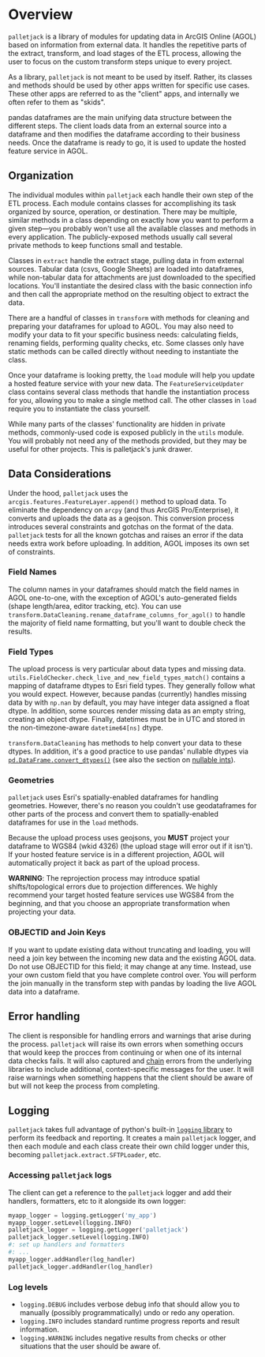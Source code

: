 # Overview

`palletjack` is a library of modules for updating data in ArcGIS Online (AGOL) based on information from external data. It handles the repetitive parts of the extract, transform, and load stages of the ETL process, allowing the user to focus on the custom transform steps unique to every project.

As a library, `palletjack` is not meant to be used by itself. Rather, its classes and methods should be used by other apps written for specific use cases. These other apps are referred to as the "client" apps, and internally we often refer to them as "skids".

pandas dataframes are the main unifying data structure between the different steps. The client loads data from an external source into a dataframe and then modifies the dataframe according to their business needs. Once the dataframe is ready to go, it is used to update the hosted feature service in AGOL.

## Organization

The individual modules within `palletjack` each handle their own step of the ETL process. Each module contains classes for accomplishing its task organized by source, operation, or destination. There may be multiple, similar methods in a class depending on exactly how you want to perform a given step—you probably won't use all the available classes and methods in every application. The publicly-exposed methods usually call several private methods to keep functions small and testable.

Classes in `extract` handle the extract stage, pulling data in from external sources. Tabular data (csvs, Google Sheets) are loaded into dataframes, while non-tabular data for attachments are just downloaded to the specified locations. You'll instantiate the desired class with the basic connection info and then call the appropriate method on the resulting object to extract the data.

There are a handful of classes in `transform` with methods for cleaning and preparing your dataframes for upload to AGOL. You may also need to modify your data to fit your specific business needs: calculating fields, renaming fields, performing quality checks, etc. Some classes only have static methods can be called directly without needing to instantiate the class.

Once your dataframe is looking pretty, the `load` module will help you update a hosted feature service with your new data. The `FeatureServiceUpdater` class contains several class methods that handle the instantiation process for you, allowing you to make a single method call. The other classes in `load` require you to instantiate the class yourself.

While many parts of the classes' functionality are hidden in private methods, commonly-used code is exposed publicly in the `utils` module. You will probably not need any of the methods provided, but they may be useful for other projects. This is palletjack's junk drawer.

## Data Considerations

Under the hood, `palletjack` uses the `arcgis.features.FeatureLayer.append()` method to upload data. To eliminate the dependency on `arcpy` (and thus ArcGIS Pro/Enterprise), it converts and uploads the data as a geojson. This conversion process introduces several constraints and gotchas on the format of the data. `palletjack` tests for all the known gotchas and raises an error if the data needs extra work before uploading. In addition, AGOL imposes its own set of constraints.

### Field Names

The column names in your dataframes should match the field names in AGOL one-to-one, with the exception of AGOL's auto-generated fields (shape length/area, editor tracking, etc). You can use `transform.DataCleaning.rename_dataframe_columns_for_agol()` to handle the majority of field name formatting, but you'll want to double check the results.

### Field Types

The upload process is very particular about data types and missing data. `utils.FieldChecker.check_live_and_new_field_types_match()` contains a mapping of dataframe dtypes to Esri field types. They generally follow what you would expect. However, because pandas (currently) handles missing data by with `np.nan` by default, you may have integer data assigned a float dtype. In addition, some sources render missing data as an empty string, creating an object dtype. Finally, datetimes must be in UTC and stored in the non-timezone-aware `datetime64[ns]` dtype.

`transform.DataCleaning` has methods to help convert your data to these dtypes. In addition, it's a good practice to use pandas' nullable dtypes via [`pd.DataFrame.convert_dtypes()`](https://pandas.pydata.org/pandas-docs/dev/reference/api/pandas.DataFrame.convert_dtypes.html) (see also the section on [nullable ints](https://pandas.pydata.org/pandas-docs/dev/user_guide/integer_na.html)).

### Geometries

`palletjack` uses Esri's spatially-enabled dataframes for handling geometries. However, there's no reason you couldn't use geodataframes for other parts of the process and convert them to spatially-enabled dataframes for use in the `load` methods.

Because the upload process uses geojsons, you **MUST** project your dataframe to WGS84 (wkid 4326) (the upload stage will error out if it isn't). If your hosted feature service is in a different projection, AGOL will automatically project it back as part of the upload process.

**WARNING**: The reprojection process may introduce spatial shifts/topological errors due to projection differences. We highly recommend your target hosted feature services use WGS84 from the beginning, and that you choose an appropriate transformation when projecting your data.

### OBJECTID and Join Keys

If you want to update existing data without truncating and loading, you will need a join key between the incoming new data and the existing AGOL data. Do not use OBJECTID for this field; it may change at any time. Instead, use your own custom field that you have complete control over. You will perform the join manually in the transform step with pandas by loading the live AGOL data into a dataframe.

## Error handling

The client is responsible for handling errors and warnings that arise during the process. `palletjack` will raise its own errors when something occurs that would keep the procces from continuing or when one of its internal data checks fails. It will also captured and [chain](https://docs.python.org/3/tutorial/errors.html#exception-chaining) errors from the underlying libraries to include additional, context-specific messages for the user. It will raise warnings when something happens that the client should be aware of but will not keep the process from completing.

## Logging

`palletjack` takes full advantage of python's built-in [`logging` library](https://docs.python.org/3/howto/logging.html#advanced-logging-tutorial) to perform its feedback and reporting. It creates a main `palletjack` logger, and then each module and each class create their own child logger under this, becoming `palletjack.extract.SFTPLoader`, etc.

### Accessing `palletjack` logs

The client can get a reference to the `palletjack` logger and add their handlers, formatters, etc to it alongside its own logger:

```python
myapp_logger = logging.getLogger('my_app')
myapp_logger.setLevel(logging.INFO)
palletjack_logger = logging.getLogger('palletjack')
palletjack_logger.setLevel(logging.INFO)
#: set up handlers and formatters
#: ...
myapp_logger.addHandler(log_handler)
palletjack_logger.addHandler(log_handler)
```

### Log levels

- `logging.DEBUG` includes verbose debug info that should allow you to manually (possibly programmatically) undo or redo any operation.
- `logging.INFO` includes standard runtime progress reports and result information.
- `logging.WARNING` includes negative results from checks or other situations that the user should be aware of.
